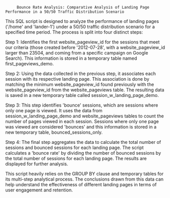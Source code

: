          Bounce Rate Analysis: Comparative Analysis of Landing Page Performance in a 50/50 Traffic Distribution Scenario

This SQL script is designed to analyze the performance of landing pages ('/home' and 'lander-1') under a 50/50 traffic distribution scenario for a specified time period. The process is split into four distinct steps:

Step 1: Identifies the first website_pageview_id for the sessions that meet our criteria (those created before '2012-07-28', with a website_pageview_id larger than 23504, and coming from a specific campaign on Google Search). This information is stored in a temporary table named first_pageviews_demo.

Step 2: Using the data collected in the previous step, it associates each session with its respective landing page. This association is done by matching the minimum website_pageview_id found previously with the website_pageview_id from the website_pageviews table. The resulting data is saved in a new temporary table called session_w_landing_page_demo.

Step 3: This step identifies 'bounce' sessions, which are sessions where only one page is viewed. It uses the data from session_w_landing_page_demo and website_pageviews tables to count the number of pages viewed in each session. Sessions where only one page was viewed are considered 'bounces' and this information is stored in a new temporary table, bounced_sessions_only.

Step 4: The final step aggregates the data to calculate the total number of sessions and bounced sessions for each landing page. The script calculates a 'bounce rate' by dividing the number of bounced sessions by the total number of sessions for each landing page. The results are displayed for further analysis.

This script heavily relies on the GROUP BY clause and temporary tables for its multi-step analytical process. The conclusions drawn from this data can help understand the effectiveness of different landing pages in terms of user engagement and retention.
